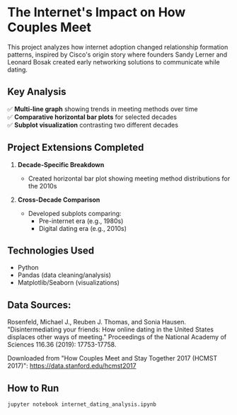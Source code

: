 # The Internet's Impact on How Couples Meet

This project analyzes how internet adoption changed relationship formation patterns, inspired by Cisco's origin story where founders Sandy Lerner and Leonard Bosak created early networking solutions to communicate while dating.

## Key Analysis

✅ **Multi-line graph** showing trends in meeting methods over time  
✅ **Comparative horizontal bar plots** for selected decades  
✅ **Subplot visualization** contrasting two different decades  

## Project Extensions Completed

1. **Decade-Specific Breakdown**  
   - Created horizontal bar plot showing meeting method distributions for the 2010s

2. **Cross-Decade Comparison**  
   - Developed subplots comparing:
     - Pre-internet era (e.g., 1980s)  
     - Digital dating era (e.g., 2010s)  

## Technologies Used
- Python  
- Pandas (data cleaning/analysis)  
- Matplotlib/Seaborn (visualizations)  

## Data Sources:

Rosenfeld, Michael J., Reuben J. Thomas, and Sonia Hausen. "Disintermediating your friends: How online dating in the United States displaces other ways of meeting." Proceedings of the National Academy of Sciences 116.36 (2019): 17753-17758.

Downloaded from "How Couples Meet and Stay Together 2017 (HCMST 2017)":
https://data.stanford.edu/hcmst2017

## How to Run
``` bash 
jupyter notebook internet_dating_analysis.ipynb

